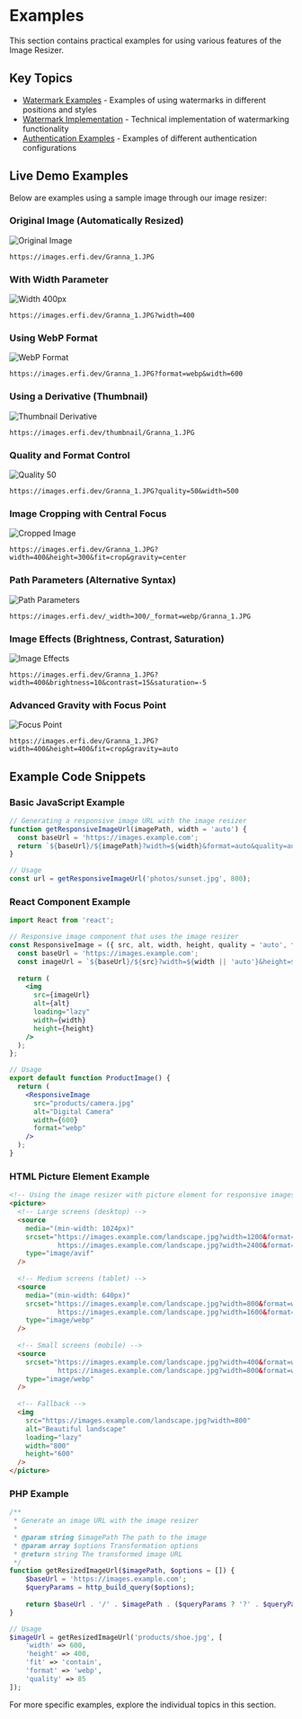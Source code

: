 # Examples

This section contains practical examples for using various features of the Image Resizer.

## Key Topics

- [Watermark Examples](watermark-examples.md) - Examples of using watermarks in different positions and styles
- [Watermark Implementation](watermark-implementation.md) - Technical implementation of watermarking functionality
- [Authentication Examples](authentication-examples.md) - Examples of different authentication configurations

## Live Demo Examples

Below are examples using a sample image through our image resizer:

### Original Image (Automatically Resized)

![Original Image](https://images.erfi.dev/Granna_1.JPG)

```
https://images.erfi.dev/Granna_1.JPG
```

### With Width Parameter

![Width 400px](https://images.erfi.dev/Granna_1.JPG?width=400)

```
https://images.erfi.dev/Granna_1.JPG?width=400
```

### Using WebP Format

![WebP Format](https://images.erfi.dev/Granna_1.JPG?format=webp&width=600)

```
https://images.erfi.dev/Granna_1.JPG?format=webp&width=600
```

### Using a Derivative (Thumbnail)

![Thumbnail Derivative](https://images.erfi.dev/thumbnail/Granna_1.JPG)

```
https://images.erfi.dev/thumbnail/Granna_1.JPG
```

### Quality and Format Control

![Quality 50](https://images.erfi.dev/Granna_1.JPG?quality=50&width=500)

```
https://images.erfi.dev/Granna_1.JPG?quality=50&width=500
```

### Image Cropping with Central Focus

![Cropped Image](https://images.erfi.dev/Granna_1.JPG?width=400&height=300&fit=crop&gravity=center)

```
https://images.erfi.dev/Granna_1.JPG?width=400&height=300&fit=crop&gravity=center
```

### Path Parameters (Alternative Syntax)

![Path Parameters](https://images.erfi.dev/_width=300/_format=webp/Granna_1.JPG)

```
https://images.erfi.dev/_width=300/_format=webp/Granna_1.JPG
```

### Image Effects (Brightness, Contrast, Saturation)

![Image Effects](https://images.erfi.dev/Granna_1.JPG?width=400&brightness=10&contrast=15&saturation=-5)

```
https://images.erfi.dev/Granna_1.JPG?width=400&brightness=10&contrast=15&saturation=-5
```

### Advanced Gravity with Focus Point

![Focus Point](https://images.erfi.dev/Granna_1.JPG?width=400&height=400&fit=crop&gravity=auto)

```
https://images.erfi.dev/Granna_1.JPG?width=400&height=400&fit=crop&gravity=auto
```

## Example Code Snippets

### Basic JavaScript Example

```javascript
// Generating a responsive image URL with the image resizer
function getResponsiveImageUrl(imagePath, width = 'auto') {
  const baseUrl = 'https://images.example.com';
  return `${baseUrl}/${imagePath}?width=${width}&format=auto&quality=auto`;
}

// Usage
const url = getResponsiveImageUrl('photos/sunset.jpg', 800);
```

### React Component Example

```jsx
import React from 'react';

// Responsive image component that uses the image resizer
const ResponsiveImage = ({ src, alt, width, height, quality = 'auto', format = 'auto' }) => {
  const baseUrl = 'https://images.example.com';
  const imageUrl = `${baseUrl}/${src}?width=${width || 'auto'}&height=${height || 'auto'}&quality=${quality}&format=${format}`;
  
  return (
    <img 
      src={imageUrl} 
      alt={alt}
      loading="lazy"
      width={width}
      height={height}
    />
  );
};

// Usage
export default function ProductImage() {
  return (
    <ResponsiveImage 
      src="products/camera.jpg"
      alt="Digital Camera"
      width={600}
      format="webp"
    />
  );
}
```

### HTML Picture Element Example

```html
<!-- Using the image resizer with picture element for responsive images -->
<picture>
  <!-- Large screens (desktop) -->
  <source
    media="(min-width: 1024px)"
    srcset="https://images.example.com/landscape.jpg?width=1200&format=avif 1x, 
            https://images.example.com/landscape.jpg?width=2400&format=avif 2x"
    type="image/avif"
  />
  
  <!-- Medium screens (tablet) -->
  <source
    media="(min-width: 640px)"
    srcset="https://images.example.com/landscape.jpg?width=800&format=webp 1x,
            https://images.example.com/landscape.jpg?width=1600&format=webp 2x"
    type="image/webp"
  />
  
  <!-- Small screens (mobile) -->
  <source
    srcset="https://images.example.com/landscape.jpg?width=400&format=webp 1x,
            https://images.example.com/landscape.jpg?width=800&format=webp 2x"
    type="image/webp"
  />
  
  <!-- Fallback -->
  <img 
    src="https://images.example.com/landscape.jpg?width=800" 
    alt="Beautiful landscape"
    loading="lazy"
    width="800"
    height="600"
  />
</picture>
```

### PHP Example

```php
/**
 * Generate an image URL with the image resizer
 * 
 * @param string $imagePath The path to the image
 * @param array $options Transformation options
 * @return string The transformed image URL
 */
function getResizedImageUrl($imagePath, $options = []) {
    $baseUrl = 'https://images.example.com';
    $queryParams = http_build_query($options);
    
    return $baseUrl . '/' . $imagePath . ($queryParams ? '?' . $queryParams : '');
}

// Usage
$imageUrl = getResizedImageUrl('products/shoe.jpg', [
    'width' => 600,
    'height' => 400,
    'fit' => 'contain',
    'format' => 'webp',
    'quality' => 85
]);
```

For more specific examples, explore the individual topics in this section.